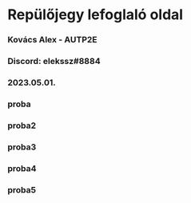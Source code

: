 # Repülőjegy lefoglaló oldal

### Kovács Alex - AUTP2E

### Discord: elekssz#8884

### 2023.05.01.

### proba

### proba2

### proba3

### proba4

### proba5